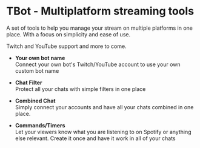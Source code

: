 # TBot - Multiplatform streaming tools

A set of tools to help you manage your stream on multiple platforms in one place. 
With a focus on simplicity and ease of use.

Twitch and YouTube support and more to come.


* **Your own bot name**  
  Connect your own bot's Twitch/YouTube account to use your own custom bot name

* **Chat Filter**   
  Protect all your chats with simple filters in one place

* **Combined Chat**   
  Simply connect your accounts and have all your chats combined in one place.

* **Commands/Timers**   
  Let your viewers know what you are listening to on Spotify or anything else relevant. 
  Create it once and have it work in all of your chats